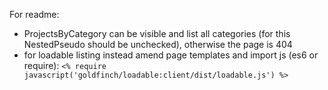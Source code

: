 For readme:
- ProjectsByCategory can be visible and list all categories (for this NestedPseudo should be unchecked), otherwise the page is 404
- for loadable listing instead amend page templates and import js (es6 or require): `<% require javascript('goldfinch/loadable:client/dist/loadable.js') %>`
